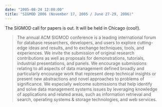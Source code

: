 ```yaml
---
date: "2005-08-24 12:00:00"
title: "SIGMOD 2006 (November 17, 2005 / June 27-29, 2006)"
---
```




The SIGMOD call for papers is out. It will be held in Chicago (cool!).

> The annual ACM SIGMOD conference is a leading international forum for database researchers, developers, and users to explore cutting-edge ideas and results, and to exchange techniques, tools, and experiences. We invite the submission of original research contributions as well as proposals for demonstrations, tutorials, industrial presentations, and panels. We encourage submissions relating to all aspects of data management defined broadly and particularly encourage work that represent deep technical insights or present new abstractions and novel approaches to problems of significance. We especially welcome submissions that help identify and solve data management systems issues by leveraging knowledge of applications and related areas, such as information retrieval and search, operating systems &#038; storage technologies, and web services.


